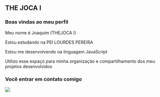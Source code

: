## THE JOCA I


### Boas vindas ao meu perfil

Meu nome é Joaquim (THEJOCA I)

Estou estudando na  PEI LOURDES PEREIRA

Estou me desenvolvendo na linguagem JavaScript

Utilizo esse espaço para minha organização e compartilhamento dos meu projetos desenvolvidos

### Você entrar em contato comigo

![](https://www.google.com/url?sa=i&url=https%3A%2F%2Fbr.pinterest.com%2Fpin%2F620933867387476533%2F&psig=AOvVaw1EsYcU0SirXsS447T_4Mzo&ust=1716982530194000&source=images&cd=vfe&opi=89978449&ved=0CBEQjRxqFwoTCOjJ5MSgsIYDFQAAAAAdAAAAABAE*)
